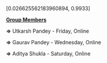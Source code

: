 [0.026625562183960894, 0.9933]



<u>**Group Members**</u>   

**=>** Utkarsh Pandey - Friday, Online

**=>** Gaurav Pandey - Wednesday, Online                                     

**=>** Aditya Shukla - Saturday, Online

